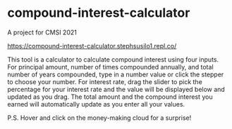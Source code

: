 # compound-interest-calculator

A project for CMSI 2021

https://compound-interest-calculator.stephsusilo1.repl.co/

This tool is a calculator to calculate compound interest using four inputs. For principal amount, number of times compounded annually, and total number of years compounded, type in a number value or click the stepper to choose your number. For interest rate, drag the slider to pick the percentage for your interest rate and the value will be displayed below and updated as you drag. The total amount and the compound interest you earned will automatically update as you enter all your values.

P.S. Hover and click on the money-making cloud for a surprise!

